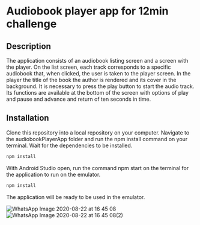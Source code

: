 # Audiobook player app for 12min challenge

## Description

The application consists of an audiobook listing screen and a screen with the player.
On the list screen, each track corresponds to a specific audiobook that, when clicked, the user is taken to the player screen.
In the player the title of the book the author is rendered and its cover in the background.
It is necessary to press the play button to start the audio track.
Its functions are available at the bottom of the screen with options of play and pause and advance and return of ten seconds in time.


## Installation

Clone this repository into a local repository on your computer.
Navigate to the audiobookPlayerApp folder and run the npm install command on your terminal.
Wait for the dependencies to be installed.

```bash
npm install
```

With Android Studio open, run the command npm start on the terminal for the application to run on the emulator.

```bash
npm install
```

The application will be ready to be used in the emulator.



![WhatsApp Image 2020-08-22 at 16 45 08](https://user-images.githubusercontent.com/60718041/90964595-5cb8d380-e498-11ea-90d4-d7a9b1a9f840.jpeg) 
![WhatsApp Image 2020-08-22 at 16 45 08(2)](https://user-images.githubusercontent.com/60718041/90964688-3e070c80-e499-11ea-81f8-2cba67fef73c.jpeg)



